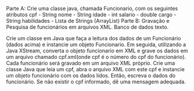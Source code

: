 Parte A: Crie uma classe java, chamada Funcionario, com os seguintes atributos
cpf - String
nome - String
idade - int
salario - double
cargo - String
habilidades - Lista de Strings (ArrayList)
Parte B: Gravação e Pesquisa de funcionários em arquivos XML. Banco de dados texto.

Crie um classe em Java que faça a leitura dos dados de um Funcionário (dados acima) e instancie um objeto Funcionario. Em seguida, utilizando a Java XStream, converta o objeto funcionario em XML e grave os dados em um arquivo chamado cpf.xml(onde cpf é o número do cpf do funcionário).
Cada funcionário será gravado em um arquivo XML próprio.
Crie uma classe Java que leia um cpf, abra o arquivo XML com este cpf e instancie um objeto funcionário com os dados lidos. Então, escreva o dados do funcionário. Se não existir o cpf informado, dê uma mensagem adequada.
